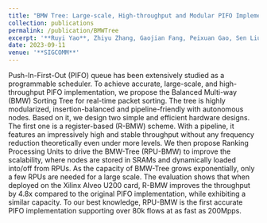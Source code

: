 ```yaml
---
title: "BMW Tree: Large-scale, High-throughput and Modular PIFO Implementation using Balanced Multi-Way Sorting Tree"
collection: publications
permalink: /publication/BMWTree
excerpt: '**Ruyi Yao**, Zhiyu Zhang, Gaojian Fang, Peixuan Gao, Sen Liu, Yibo Fan, Yang Xu, and H. Jonathan Chao'
date: 2023-09-11
venue: '**SIGCOMM**'
---
```


Push-In-First-Out (PIFO) queue has been extensively studied as a programmable scheduler. To achieve accurate, large-scale, and high-throughput PIFO implementation, we propose the Balanced Multi-way (BMW) Sorting Tree for real-time packet sorting. The tree is highly modularized, insertion-balanced and pipeline-friendly with autonomous nodes.
Based on it, we design two simple and efficient hardware designs. The first one is a register-based (R-BMW) scheme. With a pipeline, it features an impressively high and stable throughput without any frequency reduction theoretically even under more levels. We then propose Ranking Processing Units to drive the BMW-Tree (RPU-BMW) to improve the scalability, where nodes are stored in SRAMs and dynamically loaded into/off from RPUs. As the capacity of BMW-Tree grows exponentially, only a few RPUs are needed for a large scale.
The evaluation shows that when deployed on the Xilinx Alveo U200 card, R-BMW improves the throughput by 4.8x compared to the original PIFO implementation, while exhibiting a similar capacity. To our best knowledge, RPU-BMW is the first accurate PIFO implementation supporting over 80k flows at as fast as 200Mpps.

